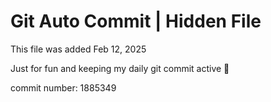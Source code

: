 # Git Auto Commit | Hidden File

This file was added Feb 12, 2025

Just for fun and keeping my daily git commit active 🤪

commit number: 1885349
